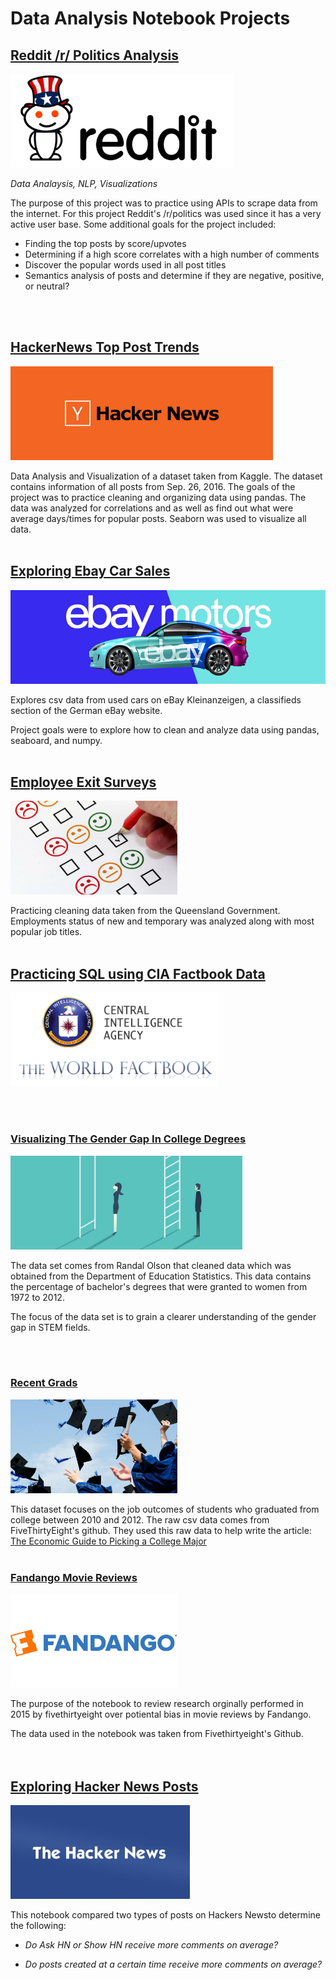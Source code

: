 Data Analysis Notebook Projects
===============================

## [Reddit /r/ Politics Analysis](https://colab.research.google.com/drive/1iJMfqWmndtQesGG0-eSoEYx8e1pbgYjb?usp=sharing)

<img src="/assets/redditpolitics.png"  height="150"/>

<p><i>Data Analaysis, NLP, Visualizations</i></p>

The purpose of this project was to practice using APIs to scrape data from the internet. For this project Reddit's /r/politics was used since it has a very active user base. Some additional goals for the project included:
* Finding the top posts by score/upvotes
* Determining if a high score correlates with a high number of comments
* Discover the popular words used in all post titles
* Semantics analysis of posts and determine if they are negative, positive, or neutral?
<br>
<br>

## [HackerNews Top Post Trends](https://colab.research.google.com/drive/1HEwirHdj8ynFC8whBrNv9z6Q6KaaHOm5?usp=sharing)

<img src="/assets/hacker-news.jpg"  height="150"/>

Data Analysis and Visualization of a dataset taken from Kaggle.  The dataset contains information of all posts from Sep. 26, 2016.  The goals of the project was to practice cleaning and organizing data using pandas.  The data was analyzed for correlations and as well as find out what were average days/times for popular posts.  Seaborn was used to visualize all data.
<br>
<br>


## [Exploring Ebay Car Sales](https://colab.research.google.com/drive/1pHZDxpXzIgK3bFvpHgFnvmcQEyx4nGP2)

<img src="/assets/ebaymotors.jpg"  height="150"/>

Explores csv data from used cars on eBay Kleinanzeigen, a classifieds section of the German eBay website.

Project goals were to explore how to clean and analyze data using pandas,
seaboard, and numpy.
<br>
<br>

## [Employee Exit Surveys](https://colab.research.google.com/drive/16CZva16IHUjw11A5hU9JW9tFgxFsp0rg)

<img src="/assets/exit_survey.png"  height="150"/>

Practicing cleaning data taken from the Queensland Government. Employments
status of new and temporary was analyzed along with most popular job titles.
<br>
<br>

## [Practicing SQL using CIA Factbook Data](https://colab.research.google.com/drive/1d5nKF02D4QeV7wwv0bg3uN5FOKxn2YDV)

<img src="/assets/CIA-World-Fact-Book.png"  height="150"/> 

<br>
<br>

### [Visualizing The Gender Gap In College Degrees](https://colab.research.google.com/drive/1PlI-u4ZUnBlCiT42ufaI9LP8UQSXUuEZ)

<img src="/assets/gender_gap.jpg"  height="150"/>

The data set comes from Randal Olson that cleaned data which was obtained from the Department of Education Statistics. This data contains the percentage of bachelor's degrees that were granted to women from 1972 to 2012.

The focus of the data set is to grain a clearer understanding of the gender gap in STEM fields.

<br>
<br>

### [Recent Grads](https://colab.research.google.com/drive/1TmnXmpR0bPNjhmD7hj0AtkCD4PRnDwJa)

<img src="/assets/recent_graduation.jpg"  height="150"/>

This dataset focuses on the job outcomes of students who graduated from college between 2010 and 2012. The raw csv data comes from FiveThirtyEight's github.
They used this raw data to help write the article: [The Economic Guide to
Picking a College Major](https://fivethirtyeight.com/features/the-economic-guide-to-picking-a-college-major/)
<br>
<br>

### [Fandango Movie Reviews](https://colab.research.google.com/drive/1nZg7kCNbGCytypYivUIol3UyHiukZwsw)

<img src="/assets/fandango.jpg"  height="150"/>

The purpose of the notebook to review research orginally performed in 2015 by fivethirtyeight over potiental bias in movie reviews by Fandango.

The data used in the notebook was taken from Fivethirtyeight's Github.
<br>
<br>
 
## [Exploring Hacker News Posts](https://colab.research.google.com/drive/1VzxUKTIXDI3qIIdN3V4uWEpFhjg8DV3H)

<img src="/assets/the-hacker-news.jpg"  height="150"/> 

This notebook compared two types of posts on Hackers Newsto determine the
following:

-   *Do Ask HN or Show HN receive more comments on average?*

-   *Do posts created at a certain time receive more comments on average?*


